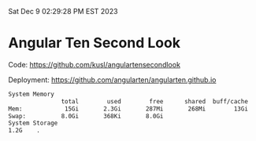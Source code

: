 Sat Dec  9 02:29:28 PM EST 2023

# Angular Ten Second Look

Code: https://github.com/kusl/angulartensecondlook

Deployment: https://github.com/angularten/angularten.github.io

```bash
System Memory
               total        used        free      shared  buff/cache   available
Mem:            15Gi       2.3Gi       287Mi       268Mi        13Gi        12Gi
Swap:          8.0Gi       368Ki       8.0Gi
System Storage
1.2G	.

